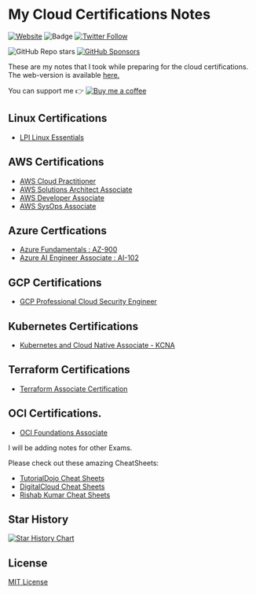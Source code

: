 # My Cloud Certifications Notes

[![Website](https://img.shields.io/website?down_color=red&down_message=down&up_color=green&up_message=up&url=https%3A%2F%2Frishabkumar.com/notes)](https://rishabkumar.com/notes) 
![Badge](https://hitscounter.dev/api/hit?url=https%3A%2F%2Fgithub.com%2Frishabkumar7%2FCloudNotes&label=Hits&icon=github&color=%23198754)
[![Twitter Follow](https://img.shields.io/twitter/follow/rishabincloud?style=social)](https://twitter.com/rishabincloud)

<!-- Github buttons -->
![GitHub Repo stars](https://img.shields.io/github/stars/rishabkumar7/CloudNotes?style=social)
[![GitHub Sponsors](https://img.shields.io/github/sponsors/rishabkumar7?style=social)](https://github.com/sponsors/rishabkumar7)
<!-- /Github buttons --> 

These are my notes that I took while preparing for the cloud certifications.
The web-version is available [here.](https://rishabkumar.com/notes)

You can support me 👉 [![Buy me a coffee](https://img.shields.io/static/v1.svg?label=Buy%20me%20a%20coffee&message=🥨&color=black&logo=buy%20me%20a%20coffee&logoColor=white&labelColor=6f4e37)](https://www.buymeacoffee.com/rishabincloud)

## Linux Certifications
- [LPI Linux Essentials](/linux/LPILinuxEssentials.md)

## AWS Certifications
- [AWS Cloud Practitioner](/cloud/AWS-CCP.md)
- [AWS Solutions Architect Associate](/cloud/AWS-SAA.md)
- [AWS Developer Associate](/cloud/AWS-CDA.md)
- [AWS SysOps Associate](/cloud/AWS-SysOpsAssociate.md)

## Azure Certfications
- [Azure Fundamentals : AZ-900](/cloud/AzureFundamentals.md)
- [Azure AI Engineer Associate : AI-102 ](/cloud/AzureAIEngineer-AI-102.md)

## GCP Certifications
- [GCP Professional Cloud Security Engineer](/cloud/GCP-ProfessionalCloudSecurity.md)

## Kubernetes Certifications
- [Kubernetes and Cloud Native Associate - KCNA](/devops/KCNA.md)

## Terraform Certifications
- [Terraform Associate Certification](/devops/Terraform.md)

## OCI Certifications.
- [OCI Foundations Associate](/cloud/OCIFA.md)

I will be adding notes for other Exams.

Please check out these amazing CheatSheets:
- [TutorialDojo Cheat Sheets](https://tutorialsdojo.com/aws-cheat-sheets/)
- [DigitalCloud Cheat Sheets](https://digitalcloud.training/certification-training/)
- [Rishab Kumar Cheat Sheets](https://www.buymeacoffee.com/rishabincloud/extras)

## Star History

<a href="https://star-history.com/#rishabkumar7/CloudNotes&Date">
 <picture>
   <source media="(prefers-color-scheme: dark)" srcset="https://api.star-history.com/svg?repos=rishabkumar7/CloudNotes&type=Date&theme=dark" />
   <source media="(prefers-color-scheme: light)" srcset="https://api.star-history.com/svg?repos=rishabkumar7/CloudNotes&type=Date" />
   <img alt="Star History Chart" src="https://api.star-history.com/svg?repos=rishabkumar7/CloudNotes&type=Date" />
 </picture>
</a>

## License
[MIT License](https://github.com/rishabkumar7/CloudNotes/blob/master/LICENSE)
